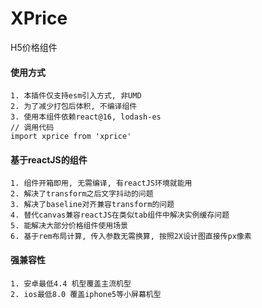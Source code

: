 # XPrice
H5价格组件
#### 使用方式
````
1. 本插件仅支持esm引入方式, 非UMD
2. 为了减少打包后体积, 不编译组件
3. 使用本组件依赖react@16, lodash-es
// 调用代码
import xprice from 'xprice'
````
#### 基于reactJS的组件
````
1. 组件开箱即用, 无需编译, 有reactJS环境就能用
2. 解决了transform之后文字抖动的问题
3. 解决了baseline对齐兼容transform的问题
4. 替代canvas兼容reactJS在类似tab组件中解决实例缓存问题
5. 能解决大部分价格组件使用场景
6. 基于rem布局计算, 传入参数无需换算, 按照2X设计图直接传px像素
````
#### 强兼容性
````
1. 安卓最低4.4 机型覆盖主流机型
2. ios最低8.0 覆盖iphone5等小屏幕机型
````

